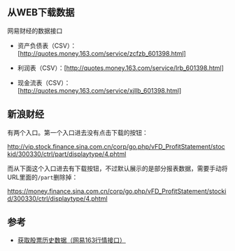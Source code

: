 ## 从WEB下载数据


网易财经的数据接口

- 资产负债表（CSV）：[http://quotes.money.163.com/service/zcfzb_601398.html]

- 利润表（CSV）：[http://quotes.money.163.com/service/lrb_601398.html]

- 现金流表（CSV）：[http://quotes.money.163.com/service/xjllb_601398.html]


## 新浪财经

有两个入口。第一个入口进去没有点击下载的按钮：

http://vip.stock.finance.sina.com.cn/corp/go.php/vFD_ProfitStatement/stockid/300330/ctrl/part/displaytype/4.phtml

而从下面这个入口进去有下载按钮，不过默认展示的是部分报表数据，需要手动将URL里面的`/part`删除掉：

https://money.finance.sina.com.cn/corp/go.php/vFD_ProfitStatement/stockid/300330/ctrl/displaytype/4.phtml


## 参考

- [获取股票历史数据（网易163行情接口）
](https://blog.csdn.net/weixin_44766484/article/details/105802794)
